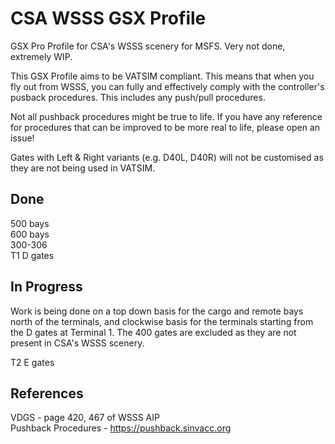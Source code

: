 # CSA WSSS GSX Profile
GSX Pro Profile for CSA's WSSS scenery for MSFS. Very not done, extremely WIP.

This GSX Profile aims to be VATSIM compliant. This means that when you fly out from WSSS, you can fully and effectively comply with the controller's pusback procedures. This includes any push/pull procedures.

Not all pushback procedures might be true to life. If you have any reference for procedures that can be improved to be more real to life, please open an issue!

Gates with Left & Right variants (e.g. D40L, D40R) will not be customised as they are not being used in VATSIM.

## Done
500 bays  
600 bays  
300-306  
T1 D gates

## In Progress
Work is being done on a top down basis for the cargo and remote bays north of the terminals, and clockwise basis for the terminals starting from the D gates at Terminal 1. The 400 gates are excluded as they are not present in CSA's WSSS scenery.

T2 E gates

## References
VDGS - page 420, 467 of WSSS AIP  
Pushback Procedures - https://pushback.sinvacc.org
